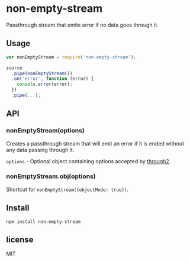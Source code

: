 # non-empty-stream

Passthrough stream that emits error if no data goes through it.

## Usage

```js
var nonEmptyStream = require('non-empty-stream');

source
  .pipe(nonEmptyStream())
  .on('error', function (error) {
    console.error(error);
  })
  .pipe(...);
```

## API

### nonEmptyStream(options)

Creates a passthrough stream that will emit an error if it is ended without any data passing through it.

`options` - Optional object containing options accepted by [through2](https://www.npmjs.com/package/through2).

### nonEmptyStream.obj(options)

Shortcut for `nonEmptyStream({objectMode: true})`.

## Install

`npm install non-empty-stream`

## license

MIT
